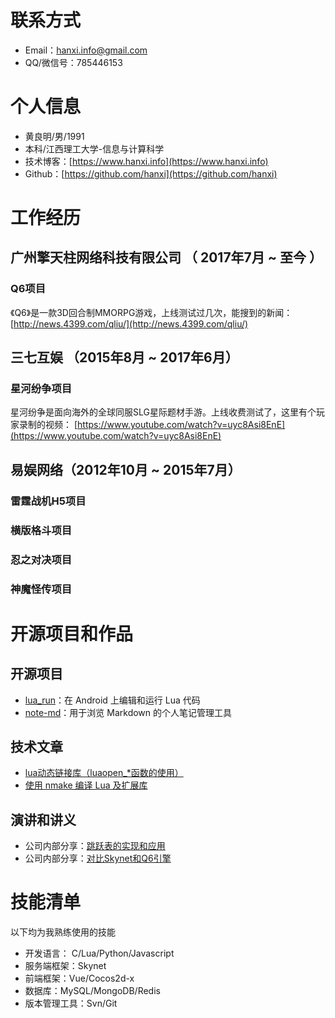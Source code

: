 # 联系方式

- Email：[hanxi.info@gmail.com](mailto:hanxi.info@gmail.com)
- QQ/微信号：785446153


# 个人信息

 - 黄良明/男/1991
 - 本科/江西理工大学-信息与计算科学
 - 技术博客：[https://www.hanxi.info](https://www.hanxi.info)
 - Github：[https://github.com/hanxi](https://github.com/hanxi)


# 工作经历


## 广州擎天柱网络科技有限公司 （ 2017年7月 ~ 至今 ）

### Q6项目
《Q6》是一款3D回合制MMORPG游戏，上线测试过几次，能搜到的新闻： [http://news.4399.com/qliu/](http://news.4399.com/qliu/)

## 三七互娱 （2015年8月 ~ 2017年6月）
### 星河纷争项目
星河纷争是面向海外的全球同服SLG星际题材手游。上线收费测试了，这里有个玩家录制的视频： [https://www.youtube.com/watch?v=uyc8Asi8EnE](https://www.youtube.com/watch?v=uyc8Asi8EnE)

## 易娱网络（2012年10月 ~ 2015年7月）

### 雷霆战机H5项目
### 横版格斗项目
### 忍之对决项目
### 神魔怪传项目


# 开源项目和作品

## 开源项目

  - [lua_run](https://github.com/hanxi/lua_run)：在 Android 上编辑和运行 Lua 代码
  - [note-md](https://github.com/hanxi/note-md)：用于浏览 Markdown 的个人笔记管理工具

## 技术文章

- [lua动态链接库（luaopen_*函数的使用）](https://oldblog.hanxi.info/2014/01/07/original-lua_dynamic_lib/)
- [使用 nmake 编译 Lua 及扩展库](https://github.com/hanxi/blog/issues/9)

## 演讲和讲义

  - 公司内部分享：[跳跃表的实现和应用](https://www.hanxi.info)
  - 公司内部分享：[对比Skynet和Q6引擎](https://www.hanxi.info)

# 技能清单

以下均为我熟练使用的技能

- 开发语言： C/Lua/Python/Javascript
- 服务端框架：Skynet
- 前端框架：Vue/Cocos2d-x
- 数据库：MySQL/MongoDB/Redis
- 版本管理工具：Svn/Git
